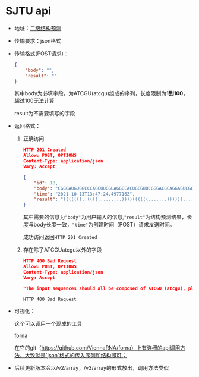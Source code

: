 # SJTU api

+ 地址：[二级结构预测](http://47.103.25.116/function/v1/array/)

+ 传输要求：json格式

+ 传输格式(POST请求)：

  ```json
  {
      "body": "",
      "result": ""
  }
  ```

  其中body为必填字段，为ATCGU(atcgu)组成的序列，长度限制为**1到100**，超过100无法计算

  result为不需要填写的字段

+ 返回格式：

  1. 正确访问

     ```json
     HTTP 201 Created
     Allow: POST, OPTIONS
     Content-Type: application/json
     Vary: Accept
     
     {
         "id": 18,
         "body": "CGGGAUGUGGCCCAGCUUGGUAGGGCACUGCGUUCGGGACGCAGGAGUCGCGCGUUCAAAUCGCGCCAUCCCGACCA",
         "time": "2021-10-13T13:47:24.497716Z",
         "result": "(((((((..((((.........))))((((((.......))))))....(((((.......))))))))))))...."
     }
     ```

     其中需要的信息为`"body"`为用户输入的信息,`"result"`为结构预测结果，长度与body长度一致，`"time"`为创建时间（POST）请求发送时间。

     成功访问返回`HTTP 201 Created`

  2. 存在除了ATCGUatcgu以外的字段

     ```json
     HTTP 400 Bad Request
     Allow: POST, OPTIONS
     Content-Type: application/json
     Vary: Accept
     
     "The input sequences should all be composed of ATCGU (atcgu), please re-enter"
     ```

     `HTTP 400 Bad Request`

+ 可视化：

  这个可以调用一个现成的工具

  [forna](rna.tbi.univie.ac.at/forna/)

  在它的git（https://github.com/ViennaRNA/forna）上有详细的api调用方法，大致就是`json`格式的传入序列和结构即可；

+ 后续更新版本会以/v2/array，/v3/array的形式放出，调用方法类似

